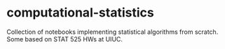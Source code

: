 # computational-statistics
 
 Collection of notebooks implementing statistical algorithms from scratch. Some based on STAT 525 HWs at UIUC.
